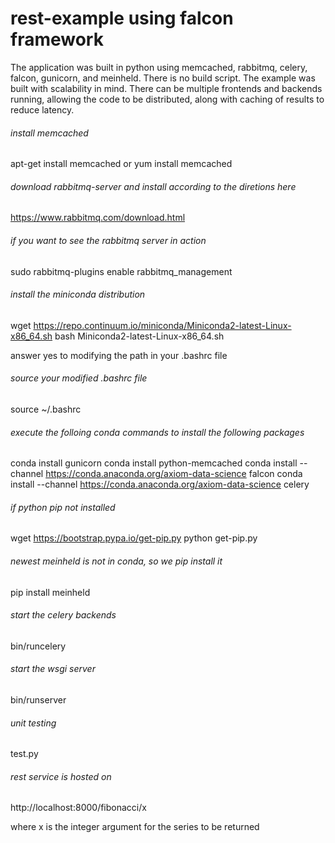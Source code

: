 # rest-example using falcon framework
The application was built in python using memcached, rabbitmq, celery, falcon, gunicorn, and meinheld.  There is no build script. The example was built with scalability in mind.  There can be multiple frontends and backends running, allowing the code to be distributed, along with caching of results to reduce latency.

###### install memcached
apt-get install memcached
or
yum install memcached

###### download rabbitmq-server and install according to the diretions here
https://www.rabbitmq.com/download.html

###### if you want to see the rabbitmq server in action
sudo rabbitmq-plugins enable rabbitmq_management

###### install the miniconda distribution
wget https://repo.continuum.io/miniconda/Miniconda2-latest-Linux-x86_64.sh
bash Miniconda2-latest-Linux-x86_64.sh

answer yes to modifying the path in your .bashrc file

###### source your modified .bashrc file
source ~/.bashrc

###### execute the folloing conda commands to install the following packages
conda install gunicorn
conda install python-memcached
conda install --channel https://conda.anaconda.org/axiom-data-science falcon
conda install --channel https://conda.anaconda.org/axiom-data-science celery

###### if python pip not installed
wget https://bootstrap.pypa.io/get-pip.py
python get-pip.py

###### newest meinheld is not in conda, so we pip install it
pip install meinheld

###### start the celery backends
bin/runcelery

###### start the wsgi server
bin/runserver

###### unit testing
test.py

###### rest service is hosted on 
http://localhost:8000/fibonacci/x

where x is the integer argument for the series to be returned
